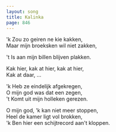 ```yaml
---
layout: song
title: Kalinka
page: 846
---
```


'k Zou zo geiren ne kie kakken,  
Maar mijn broeksken wil niet zakken,  

't Is aan mijn billen blijven plakken.  

Kak hier, kak at hier, kak at hier,  
Kak at daar, ...  

'k Heb ze eindelijk afgekregen,  
 O mijn god was dat een zegen,  
't Komt uit mijn holleken gerezen.  

O mijn god, 'k kan niet meer stoppen,  
Heel de kamer ligt vol brokken,  
'k Ben hier een schijtrecord aan't kloppen.  

